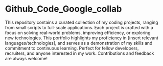 # Github_Code_Google_collab
This repository contains a curated collection of my coding projects, ranging from small scripts to full-scale applications. Each project is crafted with a focus on solving real-world problems, improving efficiency, or exploring new technologies. This portfolio highlights my proficiency in [insert relevant languages/technologies], and serves as a demonstration of my skills and commitment to continuous learning. Perfect for fellow developers, recruiters, and anyone interested in my work. Contributions and feedback are always welcome!
